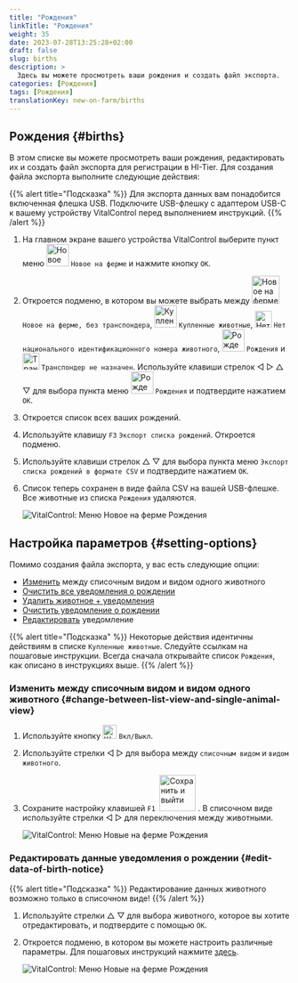 ```yaml
---
title: "Рождения"
linkTitle: "Рождения"
weight: 35
date: 2023-07-28T13:25:28+02:00
draft: false
slug: births
description: >
  Здесь вы можете просмотреть ваши рождения и создать файл экспорта.
categories: [Рождения]
tags: [Рождения]
translationKey: new-on-farm/births
---
```

## Рождения {#births}

В этом списке вы можете просмотреть ваши рождения, редактировать их и создать файл экспорта для регистрации в HI-Tier. Для создания файла экспорта выполните следующие действия:

{{% alert title="Подсказка" %}}
Для экспорта данных вам понадобится включенная флешка USB. Подключите USB-флешку с адаптером USB-C к вашему устройству VitalControl перед выполнением инструкций.
{{% /alert %}}

1. На главном экране вашего устройства VitalControl выберите пункт меню <img src="/icons/main/new-on-farm.svg" width="40" align="bottom" alt="Новое на ферме" /> `Новое на ферме` и нажмите кнопку `OK`.

2. Откроется подменю, в котором вы можете выбрать между <img src="/icons/registration/new-on-farm-no-transponder.svg" width="50" align="bottom" alt="Новое на ферме, без транспондера" /> `Новое на ферме, без транспондера`, <img src="/icons/main/new-on-farm.svg" width="40" align="bottom" alt="Купленные животные" /> `Купленные животные`, <img src="/icons/registration/no-eartag-number.svg" width="30" align="bottom" alt="Нет национального идентификационного номера животного" /> `Нет национального идентификационного номера животного`, <img src="/icons/main/births.svg" width="40" align="bottom" alt="Рождения" /> `Рождения` и <img src="/icons/registration/no-transponder.svg" width="30" align="bottom" alt="Транспондер не назначен" /> `Транспондер не назначен`. Используйте клавиши стрелок ◁ ▷ △ ▽ для выбора пункта меню <img src="/icons/main/births.svg" width="40" align="bottom" alt="Рождения" /> `Рождения` и подтвердите нажатием `OK`.

3. Откроется список всех ваших рождений.

4. Используйте клавишу `F3` `Экспорт списка рождений`. Откроется подменю.

5. Используйте клавиши стрелок △ ▽ для выбора пункта меню `Экспорт списка рождений в формате CSV` и подтвердите нажатием `OK`.

6. Список теперь сохранен в виде файла CSV на вашей USB-флешке. Все животные из списка `Рождения` удаляются.

    ![VitalControl: Меню Новое на ферме Рождения](../images/births.png "Рождения")

## Настройка параметров {#setting-options}

Помимо создания файла экспорта, у вас есть следующие опции:

- [Изменить](#изменить-между-списочным-видом-и-видом-одного-животного) между списочным видом и видом одного животного
- [Очистить все уведомления о рождении](../purchased-animals/#очистить-все-уведомления-о-покупках)
- [Удалить животное + уведомления](../purchased-animals/#удаление-животного--уведомление-о-покупке)
- [Очистить уведомление о рождении](../purchased-animals/#очистка-уведомления-о-покупке)
- [Редактировать](#редактировать-данные-уведомления-о-рождении) уведомление

{{% alert title="Подсказка" %}}
Некоторые действия идентичны действиям в списке `Купленные животные`. Следуйте ссылкам на пошаговые инструкции. Всегда сначала открывайте список `Рождения`, как описано в инструкциях выше.
{{% /alert %}}

### Изменить между списочным видом и видом одного животного {#change-between-list-view-and-single-animal-view}

1. Используйте кнопку <img src="/icons/gear.svg" width="25" align="bottom" alt="Шестеренка" /> `Вкл/Выкл`.

2. Используйте стрелки ◁ ▷ для выбора между `списочным видом` и `видом животного`.

3. Сохраните настройку клавишей `F1` &nbsp;<img src="/icons/footer/save_exit.svg" width="65" align="bottom" alt="Сохранить и выйти" />&nbsp;. В списочном виде используйте стрелки ◁ ▷ для переключения между животными.

    ![VitalControl: Меню Новые на ферме Рождения](../images/change.png "Изменить между списочным видом и видом одного животного")

### Редактировать данные уведомления о рождении {#edit-data-of-birth-notice}

{{% alert title="Подсказка" %}}
Редактирование данных животного возможно только в списочном виде!
{{% /alert %}}

1. Используйте стрелки △ ▽ для выбора животного, которое вы хотите отредактировать, и подтвердите с помощью `OK`.

2. Откроется подменю, в котором вы можете настроить различные параметры. Для пошаговых инструкций нажмите [здесь](/ru/docs/new/calving/).

    ![VitalControl: Меню Новые на ферме Рождения](../images/edit2.png "Редактировать уведомление о рождении")

